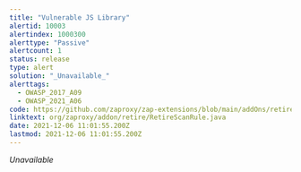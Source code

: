```yaml
---
title: "Vulnerable JS Library"
alertid: 10003
alertindex: 1000300
alerttype: "Passive"
alertcount: 1
status: release
type: alert
solution: "_Unavailable_"
alerttags: 
  - OWASP_2017_A09
  - OWASP_2021_A06
code: https://github.com/zaproxy/zap-extensions/blob/main/addOns/retire/src/main/java/org/zaproxy/addon/retire/RetireScanRule.java
linktext: org/zaproxy/addon/retire/RetireScanRule.java
date: 2021-12-06 11:01:55.200Z
lastmod: 2021-12-06 11:01:55.200Z
---
```

_Unavailable_
